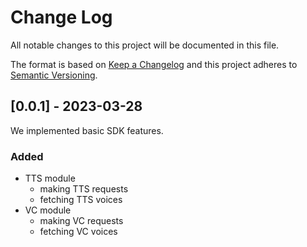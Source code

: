 # Change Log
All notable changes to this project will be documented in this file.

The format is based on [Keep a Changelog](http://keepachangelog.com/)
and this project adheres to [Semantic Versioning](http://semver.org/).

## [0.0.1] - 2023-03-28

We implemented basic SDK features.

### Added

- TTS module
  - making TTS requests
  - fetching TTS voices
- VC module
  - making VC requests
  - fetching VC voices
